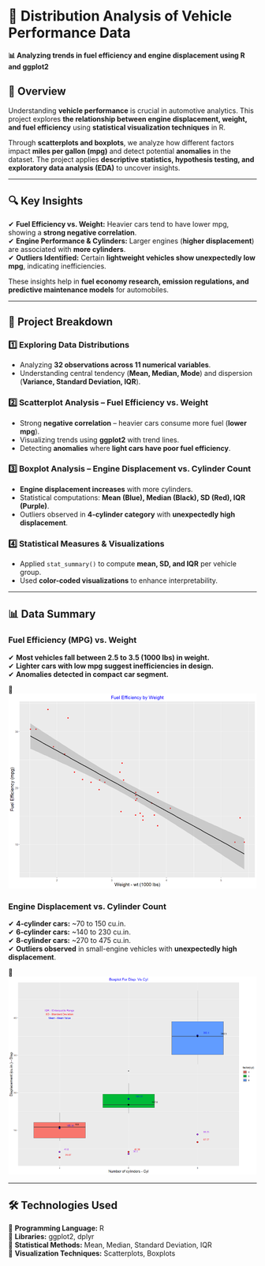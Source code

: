 # 🚀 Distribution Analysis of Vehicle Performance Data  
**📊 Analyzing trends in fuel efficiency and engine displacement using R and ggplot2**  

## 📌 Overview  
Understanding **vehicle performance** is crucial in automotive analytics. This project explores **the relationship between engine displacement, weight, and fuel efficiency** using **statistical visualization techniques** in R.  

Through **scatterplots and boxplots**, we analyze how different factors impact **miles per gallon (mpg)** and detect potential **anomalies** in the dataset. The project applies **descriptive statistics, hypothesis testing, and exploratory data analysis (EDA)** to uncover insights.  

---

## **🔍 Key Insights**  
✔ **Fuel Efficiency vs. Weight:** Heavier cars tend to have lower mpg, showing a **strong negative correlation**.  
✔ **Engine Performance & Cylinders:** Larger engines (**higher displacement**) are associated with **more cylinders**.  
✔ **Outliers Identified:** Certain **lightweight vehicles show unexpectedly low mpg**, indicating inefficiencies.  

These insights help in **fuel economy research, emission regulations, and predictive maintenance models** for automobiles.  

---

## 📂 Project Breakdown  

### **1️⃣ Exploring Data Distributions**  
- Analyzing **32 observations across 11 numerical variables**.  
- Understanding central tendency (**Mean, Median, Mode**) and dispersion (**Variance, Standard Deviation, IQR**).  

### **2️⃣ Scatterplot Analysis – Fuel Efficiency vs. Weight**  
- Strong **negative correlation** – heavier cars consume more fuel (**lower mpg**).  
- Visualizing trends using **ggplot2** with trend lines.  
- Detecting **anomalies** where **light cars have poor fuel efficiency**.  

### **3️⃣ Boxplot Analysis – Engine Displacement vs. Cylinder Count**  
- **Engine displacement increases** with more cylinders.  
- Statistical computations: **Mean (Blue), Median (Black), SD (Red), IQR (Purple)**.  
- Outliers observed in **4-cylinder category** with **unexpectedly high displacement**.  

### **4️⃣ Statistical Measures & Visualizations**  
- Applied `stat_summary()` to compute **mean, SD, and IQR** per vehicle group.  
- Used **color-coded visualizations** to enhance interpretability.  

---

## **📊 Data Summary**  

### **Fuel Efficiency (MPG) vs. Weight**  
✔ **Most vehicles fall between 2.5 to 3.5 (1000 lbs) in weight.**  
✔ **Lighter cars with low mpg suggest inefficiencies in design.**  
✔ **Anomalies detected in compact car segment.**  

📌 _![alt text](image.png)_  

### **Engine Displacement vs. Cylinder Count**  
✔ **4-cylinder cars:** ~70 to 150 cu.in.  
✔ **6-cylinder cars:** ~140 to 230 cu.in.  
✔ **8-cylinder cars:** ~270 to 475 cu.in.  
✔ **Outliers observed** in small-engine vehicles with **unexpectedly high displacement**.  

📌 _![alt text](image-1.png)_  

---

## 🛠 Technologies Used  
🔹 **Programming Language:** R  
🔹 **Libraries:** ggplot2, dplyr  
🔹 **Statistical Methods:** Mean, Median, Standard Deviation, IQR  
🔹 **Visualization Techniques:** Scatterplots, Boxplots  

